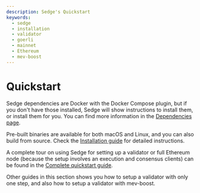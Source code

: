 ```yaml
---
description: Sedge's Quickstart
keywords:
  - sedge
  - installation
  - validator
  - goerli
  - mainnet
  - Ethereum
  - mev-boost
---
```


# Quickstart

Sedge dependencies are Docker with the Docker Compose plugin, but if you don't have those installed, Sedge will show instructions to install them, or install them for you. You can find more information in the [Dependencies page](quickstart/dependencies).

Pre-built binaries are available for both macOS and Linux, and you can also build from source. Check the [Installation guide](quickstart/install-guide) for detailed instructions.

A complete tour on using Sedge for setting up a validator or full Ethereum node (because the setup involves an execution and consensus clients) can be found in the [Complete quickstart guide](quickstart/complete-guide).

Other guides in this section shows you how to setup a validator with only one step, and also how to setup a validator with mev-boost.
